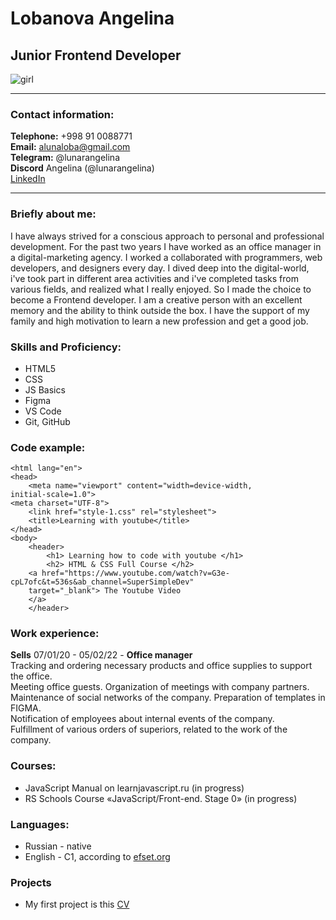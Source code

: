 # **Lobanova Angelina**  
## Junior Frontend Developer  
![girl](https://avatars.githubusercontent.com/u/106955412?v=4) 
***
### Contact information:    
**Telephone:** +998 91 0088771    
**Email:** alunaloba@gmail.com    
**Telegram:** @lunarangelina    
**Discord** Angelina (@lunarangelina)    
[LinkedIn](https://www.linkedin.com/in/angelina-lobanova-2b4446234/)  
***
### Briefly about me:    
I have always strived for a conscious approach to personal and professional development. For the past two years I have worked as an office manager in a digital-marketing agency. I worked a collaborated with programmers, web developers, and designers every day. I dived deep into the digital-world, i've took part in different area activities and i've completed tasks from various fields, and realized what I really enjoyed. So I made the choice to become a Frontend developer. I am a creative person with an excellent memory and the ability to think outside the box. I have the support of my family and high motivation to learn a new profession and get a good job.     
### Skills and Proficiency:  
* HTML5   
* CSS   
* JS Basics  
* Figma  
* VS Code  
* Git, GitHub    
### Code example:  

```<!doctype html>
<html lang="en">
<head>
    <meta name="viewport" content="width=device-width, 
initial-scale=1.0">
<meta charset="UTF-8"> 
    <link href="style-1.css" rel="stylesheet">
    <title>Learning with youtube</title>
</head>
<body>
    <header>
        <h1> Learning how to code with youtube </h1>
        <h2> HTML & CSS Full Course </h2>
    <a href="https://www.youtube.com/watch?v=G3e-cpL7ofc&t=536s&ab_channel=SuperSimpleDev" 
    target="_blank"> The Youtube Video
    </a>
    </header>  
  ```
  
### Work experience:  
**Sells** 07/01/20 - 05/02/22 - **Office manager**        
Tracking and ordering necessary products and office supplies to support the office.  
Meeting office guests. Organization of meetings with company partners.    
Maintenance of social networks of the company. Preparation of templates in FIGMA.  
Notification of employees about internal events of the company.  
Fulfillment of various orders of superiors, related to the work of the company.  

### Courses:  
* JavaScript Manual on learnjavascript.ru (in progress) 
* RS Schools Course «JavaScript/Front-end. Stage 0» (in progress) 
### Languages:  
* Russian - native 
* English - C1, according to [efset.org](https://www.efset.org/) 
### Projects   
* My first project is this 
[CV](https://LunarAngelina.github.io/rsschool-cv/cv)
